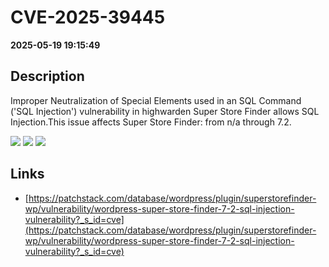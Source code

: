 # CVE-2025-39445

**2025-05-19 19:15:49**

## Description
Improper Neutralization of Special Elements used in an SQL Command ('SQL Injection') vulnerability in highwarden Super Store Finder allows SQL Injection.This issue affects Super Store Finder: from n/a through 7.2.

![](https://img.shields.io/static/v1?label=Score&message=9.3&color=red)
![](https://img.shields.io/static/v1?label=Severity&message=CRITICAL&color=red)
![](https://img.shields.io/static/v1?label=CWE&message=SQL&color=green)

## Links
- [https://patchstack.com/database/wordpress/plugin/superstorefinder-wp/vulnerability/wordpress-super-store-finder-7-2-sql-injection-vulnerability?_s_id=cve](https://patchstack.com/database/wordpress/plugin/superstorefinder-wp/vulnerability/wordpress-super-store-finder-7-2-sql-injection-vulnerability?_s_id=cve)
